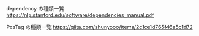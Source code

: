 dependency の種類一覧
https://nlp.stanford.edu/software/dependencies_manual.pdf

PosTag の種類一覧
https://qiita.com/shunyooo/items/2c1ce1d765f46a5c1d72

